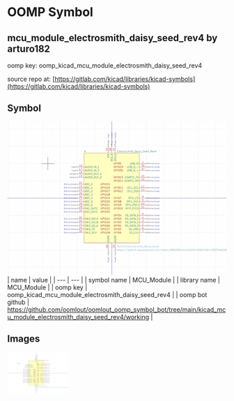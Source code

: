 # OOMP Symbol  
## mcu_module_electrosmith_daisy_seed_rev4  by arturo182  
  
oomp key: oomp_kicad_mcu_module_electrosmith_daisy_seed_rev4  
  
source repo at: [https://gitlab.com/kicad/libraries/kicad-symbols](https://gitlab.com/kicad/libraries/kicad-symbols)  
## Symbol  
  
[![working.png](working_600.png)](working.png)  
| name | value | 
| --- | --- | 
| symbol name | MCU_Module | 
| library name | MCU_Module | 
| oomp key | oomp_kicad_mcu_module_electrosmith_daisy_seed_rev4 | 
| oomp bot github | https://github.com/oomlout/oomlout_oomp_symbol_bot/tree/main/kicad_mcu_module_electrosmith_daisy_seed_rev4/working | 
## Images  
  
[![working.png](working_140.png)](working.png)  
